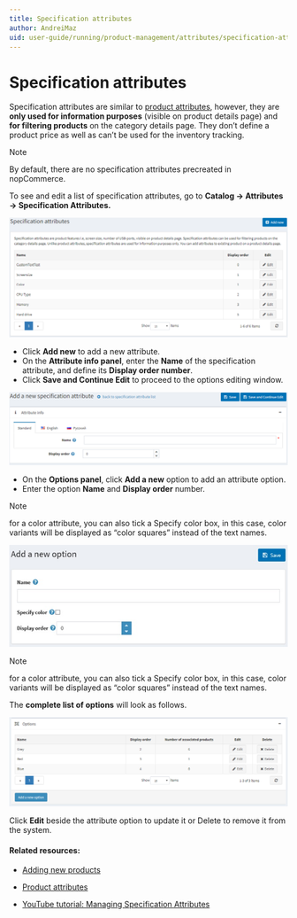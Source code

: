 ```yaml
---
title: Specification attributes
author: AndreiMaz
uid: user-guide/running/product-management/attributes/specification-attributes
---
```

# Specification attributes

Specification attributes are similar to [product attributes](xref:user-guide/running/product-management/attributes/product-attributes), however, they are **only used for information purposes** (visible on product details page) and **for filtering products** on the category details page. They don’t define a product price as well as can’t be used for the inventory tracking.
> [!NOTE] 
> By default, there are no specification attributes precreated in nopCommerce.

To see and edit a list of specification attributes, go to **Catalog → Attributes → Specification Attributes.**

![](/user-guide/running/_static/specification_attributes.png)

- Click **Add new** to add a new attribute.
- On the **Attribute info panel**, enter the **Name** of the specification attribute, and define its **Display order number**.
- Click **Save and Continue Edit** to proceed to the options editing window.

![](/user-guide/running/_static/add_a_new_specification_attributes.png)

- On the **Options panel**, click **Add a new** option to add an attribute option.
- Enter the option **Name** and **Display order** number.
> [!NOTE] 
> for a color attribute, you can also tick a Specify color box, in this case, color variants will be displayed as “color squares” instead of the text names.

![](/user-guide/running/_static/add_a_new_option.jpg)
> [!NOTE] 
> for a color attribute, you can also tick a Specify color box, in this case, color variants will be displayed as “color squares” instead of the text names.

The **complete list of options** will look as follows.

![](/user-guide/running/_static/options.png)

Click **Edit** beside the attribute option to update it or Delete to remove it from the system.

#### Related resources:

* [Adding new products](xref:user-guide/running/product-management/products/adding-products)

* [Product attributes](xref:user-guide/running/product-management/attributes/product-attributes)

* [YouTube tutorial: Managing Specification Attributes](https://www.youtube.com/watch?v=YmD_vHqWzQw&index=11&list=PLnL_aDfmRHwsbhj621A-RFb1KnzeFxYz4)
